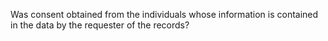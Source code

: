 Was consent obtained from the individuals whose information is contained in the data by the requester of the records?